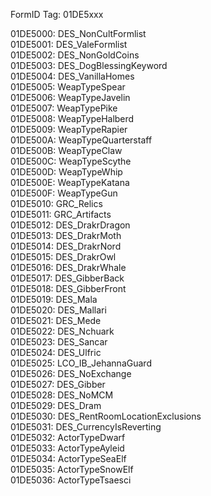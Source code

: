 FormID Tag: 01DE5xxx

01DE5000: DES_NonCultFormlist\
01DE5001: DES_ValeFormlist\
01DE5002: DES_NonGoldCoins\
01DE5003: DES_DogBlessingKeyword\
01DE5004: DES_VanillaHomes\
01DE5005: WeapTypeSpear\
01DE5006: WeapTypeJavelin\
01DE5007: WeapTypePike\
01DE5008: WeapTypeHalberd\
01DE5009: WeapTypeRapier\
01DE500A: WeapTypeQuarterstaff\
01DE500B: WeapTypeClaw\
01DE500C: WeapTypeScythe\
01DE500D: WeapTypeWhip\
01DE500E: WeapTypeKatana\
01DE500F: WeapTypeGun\
01DE5010: GRC_Relics\
01DE5011: GRC_Artifacts\
01DE5012: DES_DrakrDragon\
01DE5013: DES_DrakrMoth\
01DE5014: DES_DrakrNord\
01DE5015: DES_DrakrOwl\
01DE5016: DES_DrakrWhale\
01DE5017: DES_GibberBack\
01DE5018: DES_GibberFront\
01DE5019: DES_Mala\
01DE5020: DES_Mallari\
01DE5021: DES_Mede\
01DE5022: DES_Nchuark\
01DE5023: DES_Sancar\
01DE5024: DES_Ulfric\
01DE5025: LCO_IB_JehannaGuard\
01DE5026: DES_NoExchange\
01DE5027: DES_Gibber\
01DE5028: DES_NoMCM\
01DE5029: DES_Dram\
01DE5030: DES_RentRoomLocationExclusions\
01DE5031: DES_CurrencyIsReverting\
01DE5032: ActorTypeDwarf\
01DE5033: ActorTypeAyleid\
01DE5034: ActorTypeSeaElf\
01DE5035: ActorTypeSnowElf\
01DE5036: ActorTypeTsaesci
